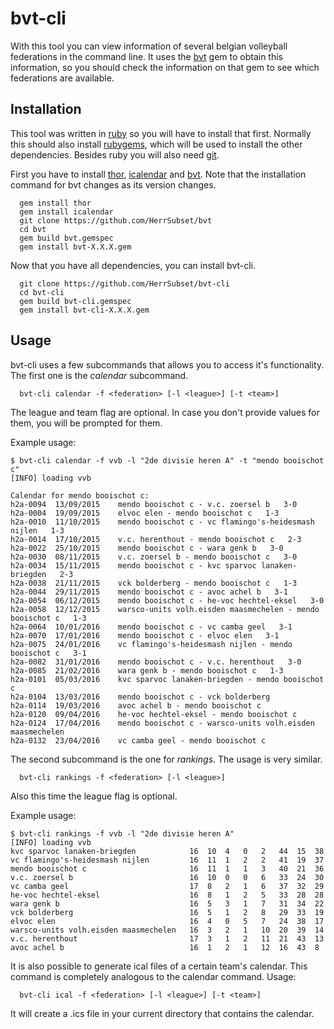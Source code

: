 # bvt-cli
With this tool you can view information of several belgian volleyball federations in the command line. It uses the [bvt](https://github.com/HerrSubset/bvt) gem to obtain this information, so you should check the information on that gem to see which federations are available.

## Installation
This tool was written in [ruby](https://www.ruby-lang.org/en/) so you will have to install that first. Normally this should also install [rubygems](https://rubygems.org/), which will be used to install the other dependencies. Besides ruby you will also need [git](https://www.git-scm.com/).


First you have to install [thor](http://whatisthor.com/), [icalendar](https://github.com/icalendar/icalendar) and [bvt](https://github.com/HerrSubset/bvt). Note that the installation command for bvt changes as its version changes.
```
  gem install thor
  gem install icalendar
  git clone https://github.com/HerrSubset/bvt
  cd bvt
  gem build bvt.gemspec
  gem install bvt-X.X.X.gem
```


Now that you have all dependencies, you can install bvt-cli.

```
  git clone https://github.com/HerrSubset/bvt-cli
  cd bvt-cli
  gem build bvt-cli.gemspec
  gem install bvt-cli-X.X.X.gem
```


## Usage
bvt-cli uses a few subcommands that allows you to access it's functionality. The first one is the *calendar* subcommand.

```
  bvt-cli calendar -f <federation> [-l <league>] [-t <team>]
```

The league and team flag are optional. In case you don't provide values for them, you will be prompted for them.

Example usage:
```
$ bvt-cli calendar -f vvb -l "2de divisie heren A" -t "mendo booischot c"
[INFO] loading vvb

Calendar for mendo booischot c:
h2a-0094  13/09/2015	mendo booischot c - v.c. zoersel b   3-0
h2a-0004  19/09/2015	elvoc elen - mendo booischot c   1-3
h2a-0010  11/10/2015	mendo booischot c - vc flamingo's-heidesmash nijlen   1-3
h2a-0014  17/10/2015	v.c. herenthout - mendo booischot c   2-3
h2a-0022  25/10/2015	mendo booischot c - wara genk b   3-0
h2a-0030  08/11/2015	v.c. zoersel b - mendo booischot c   3-0
h2a-0034  15/11/2015	mendo booischot c - kvc sparvoc lanaken-briegden   2-3
h2a-0038  21/11/2015	vck bolderberg - mendo booischot c   1-3
h2a-0044  29/11/2015	mendo booischot c - avoc achel b   3-1
h2a-0054  06/12/2015	mendo booischot c - he-voc hechtel-eksel   3-0
h2a-0058  12/12/2015	warsco-units volh.eisden maasmechelen - mendo booischot c   1-3
h2a-0064  10/01/2016	mendo booischot c - vc camba geel   3-1
h2a-0070  17/01/2016	mendo booischot c - elvoc elen   3-1
h2a-0075  24/01/2016	vc flamingo's-heidesmash nijlen - mendo booischot c   3-1
h2a-0082  31/01/2016	mendo booischot c - v.c. herenthout   3-0
h2a-0085  21/02/2016	wara genk b - mendo booischot c   1-3
h2a-0101  05/03/2016	kvc sparvoc lanaken-briegden - mendo booischot c
h2a-0104  13/03/2016	mendo booischot c - vck bolderberg
h2a-0114  19/03/2016	avoc achel b - mendo booischot c
h2a-0120  09/04/2016	he-voc hechtel-eksel - mendo booischot c
h2a-0124  17/04/2016	mendo booischot c - warsco-units volh.eisden maasmechelen
h2a-0132  23/04/2016	vc camba geel - mendo booischot c
```



The second subcommand is the one for *rankings*. The usage is very similar.

```
  bvt-cli rankings -f <federation> [-l <league>]
```

Also this time the league flag is optional.

Example usage:
```
$ bvt-cli rankings -f vvb -l "2de divisie heren A"
[INFO] loading vvb
kvc sparvoc lanaken-briegden         	16	10	4	0	2	44	15	38
vc flamingo's-heidesmash nijlen      	16	11	1	2	2	41	19	37
mendo booischot c                    	16	11	1	1	3	40	21	36
v.c. zoersel b                       	16	10	0	0	6	33	24	30
vc camba geel                        	17	8	2	1	6	37	32	29
he-voc hechtel-eksel                 	16	8	1	2	5	33	28	28
wara genk b                          	16	5	3	1	7	31	34	22
vck bolderberg                       	16	5	1	2	8	29	33	19
elvoc elen                           	16	4	0	5	7	24	38	17
warsco-units volh.eisden maasmechelen	16	3	2	1	10	20	39	14
v.c. herenthout                      	17	3	1	2	11	21	43	13
avoc achel b                         	16	1	2	1	12	16	43	8
```


It is also possible to generate ical files of a certain team's calendar. This command is completely analogous to the calendar command. Usage:

```
  bvt-cli ical -f <federation> [-l <league>] [-t <team>]
```

It will create a .ics file in your current directory that contains the calendar.
